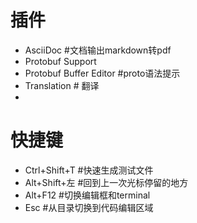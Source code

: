 
# 插件
* AsciiDoc #文档输出markdown转pdf
* Protobuf Support  
* Protobuf Buffer Editor #proto语法提示
* Translation # 翻译
* 

# 快捷键
* Ctrl+Shift+T #快速生成测试文件
* Alt+Shift+左 #回到上一次光标停留的地方
* Alt+F12 #切换编辑框和terminal 
* Esc #从目录切换到代码编辑区域

